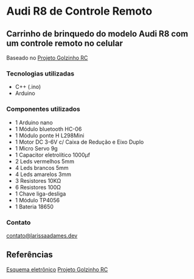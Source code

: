 # Audi R8 de Controle Remoto
## Carrinho de brinquedo do modelo Audi R8 com um controle remoto no celular
Baseado no [Projeto Golzinho RC](https://www.youtube.com/watch?v=RrKZylS-sEI&list=PLcWVEPpBZCFrAGE-x5P0iJ3kxTMPvpj4V)
### Tecnologias utilizadas
* C++ (.ino)
* Arduino
### Componentes utilizados
* 1 Arduino nano
* 1 Módulo bluetooth HC-06
* 1 Módulo ponte H L298Mini
* 1 Motor DC 3-6V c/ Caixa de Redução e Eixo Duplo
* 1 Micro Servo 9g
* 1 Capacitor eletrolítico 1000µf
* 2 Leds vermelhos 5mm
* 4 Leds brancos 5mm
* 4 Leds amarelos 3mm
* 3 Resistores 10KΩ
* 6 Resistores 100Ω
* 1 Chave liga-desliga
* 1 Módulo TP4056
* 1 Bateria 18650
### Contato
contato@larissaadames.dev
## Referências
[Esquema eletrônico](https://clubedoarduinoparamodelismo.club.hotmart.com/lesson/RO95Dd2mOP/13-projeto-mini-gol-rc-bluetooth)
[Projeto Golzinho RC](https://www.youtube.com/watch?v=RrKZylS-sEI&list=PLcWVEPpBZCFrAGE-x5P0iJ3kxTMPvpj4V)
